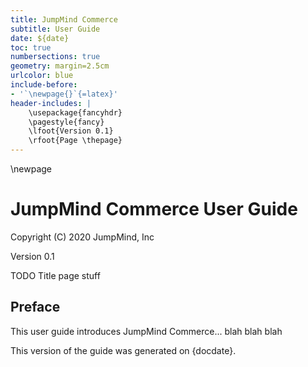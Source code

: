 ```yaml
---
title: JumpMind Commerce 
subtitle: User Guide
date: ${date}
toc: true
numbersections: true
geometry: margin=2.5cm
urlcolor: blue
include-before:
- '`\newpage{}`{=latex}'
header-includes: |
    \usepackage{fancyhdr}
    \pagestyle{fancy}
    \lfoot{Version 0.1}
    \rfoot{Page \thepage}
---
```

\newpage
# JumpMind Commerce User Guide

Copyright (C) 2020 JumpMind, Inc

Version 0.1

TODO Title page stuff

## Preface

This user guide introduces JumpMind Commerce... blah blah blah

This version of the guide was generated on {docdate}.